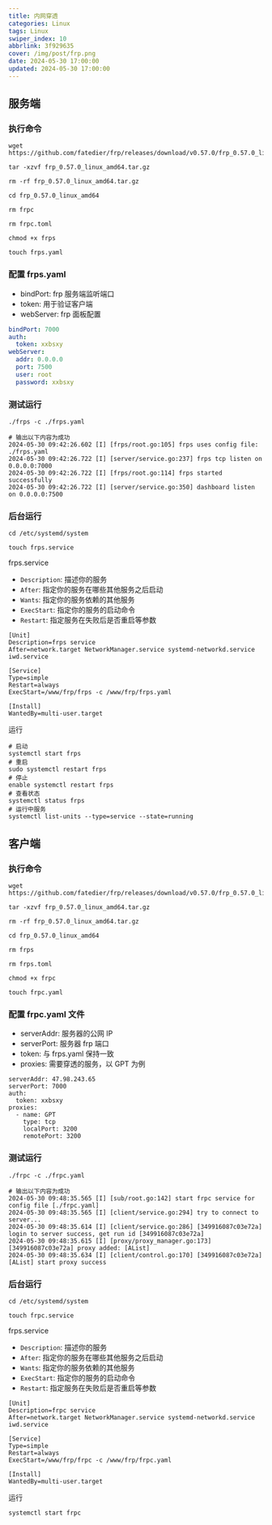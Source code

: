```yaml
---
title: 内网穿透
categories: Linux
tags: Linux
swiper_index: 10
abbrlink: 3f929635
cover: /img/post/frp.png
date: 2024-05-30 17:00:00
updated: 2024-05-30 17:00:00
---
```


## 服务端

### 执行命令

```
wget https://github.com/fatedier/frp/releases/download/v0.57.0/frp_0.57.0_linux_amd64.tar.gz

tar -xzvf frp_0.57.0_linux_amd64.tar.gz

rm -rf frp_0.57.0_linux_amd64.tar.gz

cd frp_0.57.0_linux_amd64

rm frpc

rm frpc.toml

chmod +x frps

touch frps.yaml
```

### 配置 frps.yaml

- bindPort: frp 服务端监听端口
- token: 用于验证客户端
- webServer: frp 面板配置

```yaml
bindPort: 7000
auth:
  token: xxbsxy
webServer:
  addr: 0.0.0.0
  port: 7500
  user: root
  password: xxbsxy
```

### 测试运行

```
./frps -c ./frps.yaml

# 输出以下内容为成功
2024-05-30 09:42:26.602 [I] [frps/root.go:105] frps uses config file: ./frps.yaml
2024-05-30 09:42:26.722 [I] [server/service.go:237] frps tcp listen on 0.0.0.0:7000
2024-05-30 09:42:26.722 [I] [frps/root.go:114] frps started successfully
2024-05-30 09:42:26.722 [I] [server/service.go:350] dashboard listen on 0.0.0.0:7500
```

### 后台运行

```
cd /etc/systemd/system

touch frps.service
```

frps.service

- `Description`: 描述你的服务
- `After`: 指定你的服务在哪些其他服务之后启动
- `Wants`: 指定你的服务依赖的其他服务
- `ExecStart`: 指定你的服务的启动命令
- `Restart`: 指定服务在失败后是否重启等参数

```
[Unit]
Description=frps service
After=network.target NetworkManager.service systemd-networkd.service iwd.service

[Service]
Type=simple
Restart=always
ExecStart=/www/frp/frps -c /www/frp/frps.yaml

[Install]
WantedBy=multi-user.target
```

运行

```
# 启动
systemctl start frps
# 重启
sudo systemctl restart frps
# 停止
enable systemctl restart frps
# 查看状态
systemctl status frps
# 运行中服务
systemctl list-units --type=service --state=running
```

## 客户端

### 执行命令

```shell
wget https://github.com/fatedier/frp/releases/download/v0.57.0/frp_0.57.0_linux_amd64.tar.gz

tar -xzvf frp_0.57.0_linux_amd64.tar.gz

rm -rf frp_0.57.0_linux_amd64.tar.gz

cd frp_0.57.0_linux_amd64

rm frps

rm frps.toml

chmod +x frpc

touch frpc.yaml
```

### 配置 frpc.yaml 文件

- serverAddr: 服务器的公网 IP
- serverPort: 服务器 frp 端口
- token: 与 frps.yaml 保持一致
- proxies: 需要穿透的服务，以 GPT 为例

```
serverAddr: 47.98.243.65
serverPort: 7000
auth:
  token: xxbsxy
proxies:
  - name: GPT
    type: tcp
    localPort: 3200
    remotePort: 3200
```

### 测试运行

```
./frpc -c ./frpc.yaml

# 输出以下内容为成功
2024-05-30 09:48:35.565 [I] [sub/root.go:142] start frpc service for config file [./frpc.yaml]
2024-05-30 09:48:35.565 [I] [client/service.go:294] try to connect to server...
2024-05-30 09:48:35.614 [I] [client/service.go:286] [349916087c03e72a] login to server success, get run id [349916087c03e72a]
2024-05-30 09:48:35.615 [I] [proxy/proxy_manager.go:173] [349916087c03e72a] proxy added: [AList]
2024-05-30 09:48:35.634 [I] [client/control.go:170] [349916087c03e72a] [AList] start proxy success
```

### 后台运行

```
cd /etc/systemd/system

touch frpc.service
```

frps.service

- `Description`: 描述你的服务
- `After`: 指定你的服务在哪些其他服务之后启动
- `Wants`: 指定你的服务依赖的其他服务
- `ExecStart`: 指定你的服务的启动命令
- `Restart`: 指定服务在失败后是否重启等参数

```
[Unit]
Description=frpc service
After=network.target NetworkManager.service systemd-networkd.service iwd.service

[Service]
Type=simple
Restart=always
ExecStart=/www/frp/frpc -c /www/frp/frpc.yaml

[Install]
WantedBy=multi-user.target
```

运行

```
systemctl start frpc
```
